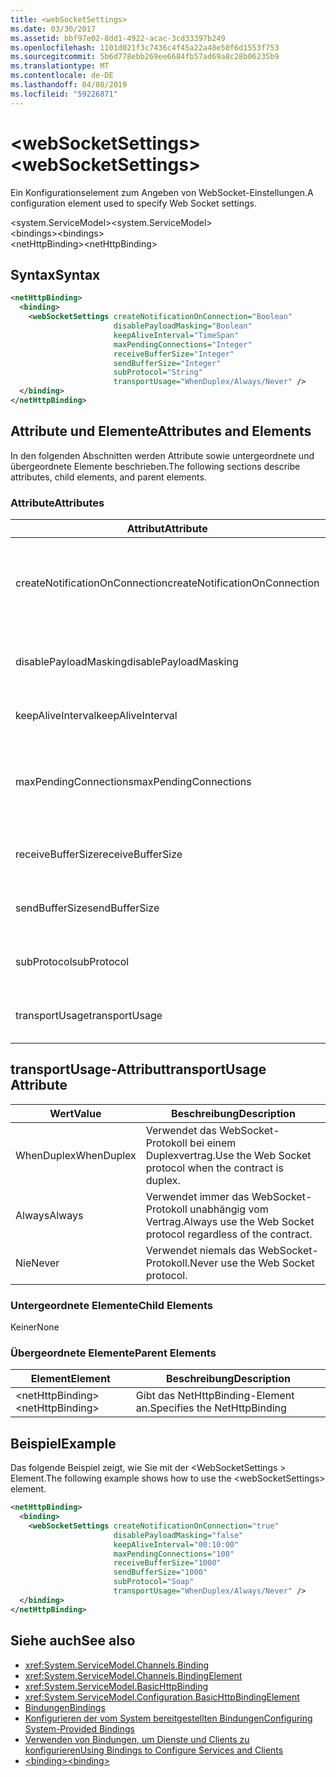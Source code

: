 ```yaml
---
title: <webSocketSettings>
ms.date: 03/30/2017
ms.assetid: bbf97e02-8dd1-4922-acac-3cd33397b249
ms.openlocfilehash: 1101d021f3c7436c4f45a22a48e50f6d1553f753
ms.sourcegitcommit: 5b6d778ebb269ee6684fb57ad69a8c28b06235b9
ms.translationtype: MT
ms.contentlocale: de-DE
ms.lasthandoff: 04/08/2019
ms.locfileid: "59226871"
---
```

# <a name="websocketsettings"></a><span data-ttu-id="24332-101">\<webSocketSettings></span><span class="sxs-lookup"><span data-stu-id="24332-101">\<webSocketSettings></span></span>
<span data-ttu-id="24332-102">Ein Konfigurationselement zum Angeben von WebSocket-Einstellungen.</span><span class="sxs-lookup"><span data-stu-id="24332-102">A configuration element used to specify Web Socket settings.</span></span>  
  
<span data-ttu-id="24332-103">\<system.ServiceModel></span><span class="sxs-lookup"><span data-stu-id="24332-103">\<system.ServiceModel></span></span>  
<span data-ttu-id="24332-104">\<bindings></span><span class="sxs-lookup"><span data-stu-id="24332-104">\<bindings></span></span>  
<span data-ttu-id="24332-105">\<netHttpBinding></span><span class="sxs-lookup"><span data-stu-id="24332-105">\<netHttpBinding></span></span>  
  
## <a name="syntax"></a><span data-ttu-id="24332-106">Syntax</span><span class="sxs-lookup"><span data-stu-id="24332-106">Syntax</span></span>  
  
```xml  
<netHttpBinding>
  <binding>
    <webSocketSettings createNotificationOnConnection="Boolean"
                       disablePayloadMasking="Boolean"
                       keepAliveInterval="TimeSpan"
                       maxPendingConnections="Integer"
                       receiveBufferSize="Integer"
                       sendBufferSize="Integer"
                       subProtocol="String"
                       transportUsage="WhenDuplex/Always/Never" />
  </binding>
</netHttpBinding>
```  
  
## <a name="attributes-and-elements"></a><span data-ttu-id="24332-107">Attribute und Elemente</span><span class="sxs-lookup"><span data-stu-id="24332-107">Attributes and Elements</span></span>  
 <span data-ttu-id="24332-108">In den folgenden Abschnitten werden Attribute sowie untergeordnete und übergeordnete Elemente beschrieben.</span><span class="sxs-lookup"><span data-stu-id="24332-108">The following sections describe attributes, child elements, and parent elements.</span></span>  
  
### <a name="attributes"></a><span data-ttu-id="24332-109">Attribute</span><span class="sxs-lookup"><span data-stu-id="24332-109">Attributes</span></span>  
  
|<span data-ttu-id="24332-110">Attribut</span><span class="sxs-lookup"><span data-stu-id="24332-110">Attribute</span></span>|<span data-ttu-id="24332-111">Beschreibung</span><span class="sxs-lookup"><span data-stu-id="24332-111">Description</span></span>|  
|---------------|-----------------|  
|<span data-ttu-id="24332-112">createNotificationOnConnection</span><span class="sxs-lookup"><span data-stu-id="24332-112">createNotificationOnConnection</span></span>|<span data-ttu-id="24332-113">Gibt an, ob eine Benachrichtigung bei Zustandekommen einer Verbindung gesendet wird.</span><span class="sxs-lookup"><span data-stu-id="24332-113">Specifies whether a notification is sent upon connection.</span></span>|  
|<span data-ttu-id="24332-114">disablePayloadMasking</span><span class="sxs-lookup"><span data-stu-id="24332-114">disablePayloadMasking</span></span>|<span data-ttu-id="24332-115">Gibt an, ob die WebSocket-Maske deaktiviert ist.</span><span class="sxs-lookup"><span data-stu-id="24332-115">Specifies whether Web Socket masking is disabled.</span></span>|  
|<span data-ttu-id="24332-116">keepAliveInterval</span><span class="sxs-lookup"><span data-stu-id="24332-116">keepAliveInterval</span></span>|<span data-ttu-id="24332-117">Gibt das Keep-Alive-Intervall an.</span><span class="sxs-lookup"><span data-stu-id="24332-117">Specifies the keep alive interval.</span></span>|  
|<span data-ttu-id="24332-118">maxPendingConnections</span><span class="sxs-lookup"><span data-stu-id="24332-118">maxPendingConnections</span></span>|<span data-ttu-id="24332-119">Gibt die maximale Anzahl von Verbindungen an, die im Dienst zum Verteilen bereitstehen.</span><span class="sxs-lookup"><span data-stu-id="24332-119">Specifies the maximum number of connections awaiting dispatch on the service.</span></span>|  
|<span data-ttu-id="24332-120">receiveBufferSize</span><span class="sxs-lookup"><span data-stu-id="24332-120">receiveBufferSize</span></span>|<span data-ttu-id="24332-121">Gibt die Größe des Empfangspuffers an.</span><span class="sxs-lookup"><span data-stu-id="24332-121">Specifies the size of the receive buffer.</span></span>|  
|<span data-ttu-id="24332-122">sendBufferSize</span><span class="sxs-lookup"><span data-stu-id="24332-122">sendBufferSize</span></span>|<span data-ttu-id="24332-123">Gibt die Größe des Sendepuffers an.</span><span class="sxs-lookup"><span data-stu-id="24332-123">Specifies the size of the send buffer.</span></span>|  
|<span data-ttu-id="24332-124">subProtocol</span><span class="sxs-lookup"><span data-stu-id="24332-124">subProtocol</span></span>|<span data-ttu-id="24332-125">Gibt das WebSocket-Unterprotokoll an.</span><span class="sxs-lookup"><span data-stu-id="24332-125">Specifies the Web Socket subprotocol.</span></span>|  
|<span data-ttu-id="24332-126">transportUsage</span><span class="sxs-lookup"><span data-stu-id="24332-126">transportUsage</span></span>|<span data-ttu-id="24332-127">Gibt an, wann WebSockets verwendet wird.</span><span class="sxs-lookup"><span data-stu-id="24332-127">Specifies when to use Web Sockets.</span></span>|  
  
## <a name="transportusage-attribute"></a><span data-ttu-id="24332-128">transportUsage-Attribut</span><span class="sxs-lookup"><span data-stu-id="24332-128">transportUsage Attribute</span></span>  
  
|<span data-ttu-id="24332-129">Wert</span><span class="sxs-lookup"><span data-stu-id="24332-129">Value</span></span>|<span data-ttu-id="24332-130">Beschreibung</span><span class="sxs-lookup"><span data-stu-id="24332-130">Description</span></span>|  
|-----------|-----------------|  
|<span data-ttu-id="24332-131">WhenDuplex</span><span class="sxs-lookup"><span data-stu-id="24332-131">WhenDuplex</span></span>|<span data-ttu-id="24332-132">Verwendet das WebSocket-Protokoll bei einem Duplexvertrag.</span><span class="sxs-lookup"><span data-stu-id="24332-132">Use the Web Socket protocol when the contract is duplex.</span></span>|  
|<span data-ttu-id="24332-133">Always</span><span class="sxs-lookup"><span data-stu-id="24332-133">Always</span></span>|<span data-ttu-id="24332-134">Verwendet immer das WebSocket-Protokoll unabhängig vom Vertrag.</span><span class="sxs-lookup"><span data-stu-id="24332-134">Always use the Web Socket protocol regardless of the contract.</span></span>|  
|<span data-ttu-id="24332-135">Nie</span><span class="sxs-lookup"><span data-stu-id="24332-135">Never</span></span>|<span data-ttu-id="24332-136">Verwendet niemals das WebSocket-Protokoll.</span><span class="sxs-lookup"><span data-stu-id="24332-136">Never use the Web Socket protocol.</span></span>|  
  
### <a name="child-elements"></a><span data-ttu-id="24332-137">Untergeordnete Elemente</span><span class="sxs-lookup"><span data-stu-id="24332-137">Child Elements</span></span>  
 <span data-ttu-id="24332-138">Keiner</span><span class="sxs-lookup"><span data-stu-id="24332-138">None</span></span>  
  
### <a name="parent-elements"></a><span data-ttu-id="24332-139">Übergeordnete Elemente</span><span class="sxs-lookup"><span data-stu-id="24332-139">Parent Elements</span></span>  
  
|<span data-ttu-id="24332-140">Element</span><span class="sxs-lookup"><span data-stu-id="24332-140">Element</span></span>|<span data-ttu-id="24332-141">Beschreibung</span><span class="sxs-lookup"><span data-stu-id="24332-141">Description</span></span>|  
|-------------|-----------------|  
|<span data-ttu-id="24332-142">\<netHttpBinding></span><span class="sxs-lookup"><span data-stu-id="24332-142">\<netHttpBinding></span></span>|<span data-ttu-id="24332-143">Gibt das NetHttpBinding-Element an.</span><span class="sxs-lookup"><span data-stu-id="24332-143">Specifies the NetHttpBinding</span></span>|  
  
## <a name="example"></a><span data-ttu-id="24332-144">Beispiel</span><span class="sxs-lookup"><span data-stu-id="24332-144">Example</span></span>  
 <span data-ttu-id="24332-145">Das folgende Beispiel zeigt, wie Sie mit der \<WebSocketSettings > Element.</span><span class="sxs-lookup"><span data-stu-id="24332-145">The following example shows how to use the \<webSocketSettings> element.</span></span>  
  
```xml  
<netHttpBinding>
  <binding>
    <webSocketSettings createNotificationOnConnection="true"
                       disablePayloadMasking="false"
                       keepAliveInterval="00:10:00"
                       maxPendingConnections="100"
                       receiveBufferSize="1000"
                       sendBufferSize="1000"
                       subProtocol="Soap"
                       transportUsage="WhenDuplex/Always/Never" />
  </binding>
</netHttpBinding>
```  
  
## <a name="see-also"></a><span data-ttu-id="24332-146">Siehe auch</span><span class="sxs-lookup"><span data-stu-id="24332-146">See also</span></span>

- <xref:System.ServiceModel.Channels.Binding>
- <xref:System.ServiceModel.Channels.BindingElement>
- <xref:System.ServiceModel.BasicHttpBinding>
- <xref:System.ServiceModel.Configuration.BasicHttpBindingElement>
- [<span data-ttu-id="24332-147">Bindungen</span><span class="sxs-lookup"><span data-stu-id="24332-147">Bindings</span></span>](../../../../../docs/framework/wcf/bindings.md)
- [<span data-ttu-id="24332-148">Konfigurieren der vom System bereitgestellten Bindungen</span><span class="sxs-lookup"><span data-stu-id="24332-148">Configuring System-Provided Bindings</span></span>](../../../../../docs/framework/wcf/feature-details/configuring-system-provided-bindings.md)
- [<span data-ttu-id="24332-149">Verwenden von Bindungen, um Dienste und Clients zu konfigurieren</span><span class="sxs-lookup"><span data-stu-id="24332-149">Using Bindings to Configure Services and Clients</span></span>](../../../../../docs/framework/wcf/using-bindings-to-configure-services-and-clients.md)
- [<span data-ttu-id="24332-150">\<binding></span><span class="sxs-lookup"><span data-stu-id="24332-150">\<binding></span></span>](../../../../../docs/framework/misc/binding.md)
